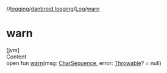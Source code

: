//[logging](../../../index.md)/[danbroid.logging](../index.md)/[Log](index.md)/[warn](warn.md)



# warn  
[jvm]  
Content  
open fun [warn](warn.md)(msg: [CharSequence](https://kotlinlang.org/api/latest/jvm/stdlib/kotlin/-char-sequence/index.html), error: [Throwable](https://kotlinlang.org/api/latest/jvm/stdlib/kotlin/-throwable/index.html)? = null)  



